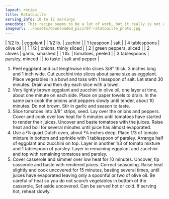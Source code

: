```yaml
---
layout: recipe
title: Ratatouille
serving_info: 10 to 12 servings
anecdote: This recipe seems to be a lot of work, but it really is not and the results are outstanding. A great accompaniment for any meal. 
imageurl: ../assets/downloaded_pics/07-ratatouille_photo.jpg
---
```

<!-- Ingredients -->

| 1/2 lb. | eggplant |
| 1/2 lb. | zuchini |
| 1 teaspoon | salt |
| 4 tablespoons | olive oil |
| 1 1/2 | onions, thinly sliced |
| 2 | green peppers, sliced |
| 2 cloves | garlic, smashed |
| 1 lb. | tomatoes, peeled |
| 3 tablespoons | parsley, minced |
| to taste | salt and pepper |

<!-- split -->
<!-- Steps -->
1. Peel eggplant and cut lengthwise into slices 3/8" thick, 3 inches long and 1 inch wide. Cut zucchini into slices about same size as eggplant. Place vegetables in a bowl and toss with 1 teaspoon of salt. Let stand 30 minutes. Drain and then dry each slice with a towel.
2. Very lightly brown eggplant and zucchini in olive oil, one layer at time, about one minute on each side. Place on paper towels to drain. In the same pan cook the onions and peppers slowly until tender, about 10 minutes. Do not brown. Stir in garlic and season to taste.
3. Slice tomatoes into 3/8” strips, seed. Lay over the onions and peppers. Cover and cook over low heat for 5 minutes until tomatoes have started to render their juices. Uncover and baste tomatoes with the juices. Raise heat and boil for several minutes until juice has almost evaporated.
4. Use a 21⁄4 quart Dutch oven, about 21⁄4 inches deep. Place 1/3 of tomato mixture in bottom and sprinkle with 1 tablespoon of parsley. Arrange half of eggplant and zucchini on top. Layer in another 1/3 of tomato mixture and 1 tablespoon of parsley. Layer in remaining eggplant and zucchini and top with remaining tomatoes and parsley.
5. Cover casserole and simmer over low heat for 10 minutes. Uncover, tip casserole and baste with rendered juices. Correct seasoning. Raise heat slightly and cook uncovered for 15 minutes, basting several times, until juices have evaporated leaving only a spoonful or two of olive oil. Be careful of heat so you do not scorch vegetables in bottom of the casserole, Set aside uncovered. Can be served hot or cold. If serving hot, reheat slowly. 

